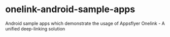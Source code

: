 # onelink-android-sample-apps
Android sample apps which demonstrate the usage of Appsflyer Onelink - A unified deep-linking solution 
